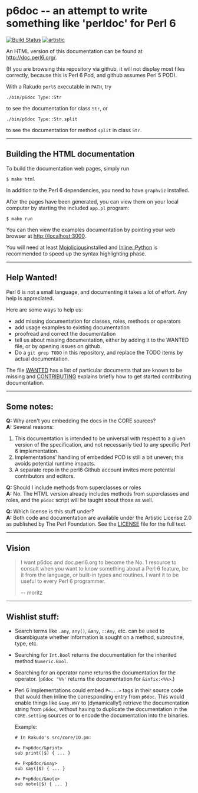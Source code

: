# p6doc -- an attempt to write something like 'perldoc' for Perl 6

[![Build Status](https://travis-ci.org/perl6/doc.svg?branch=master)](https://travis-ci.org/perl6/doc) [![artistic](https://img.shields.io/badge/license-Artistic%202.0-blue.svg?style=flat)](https://opensource.org/licenses/Artistic-2.0)

An HTML version of this documentation can be found at http://doc.perl6.org/.

(If you are browsing this repository via github, it will not display most
files correctly, because this is Perl 6 Pod, and github assumes Perl 5 POD).

With a Rakudo `perl6` executable in `PATH`, try

    ./bin/p6doc Type::Str

to see the documentation for class `Str`, or

    ./bin/p6doc Type::Str.split

to see the documentation for method `split` in class `Str`.

--------

## Building the HTML documentation

To build the documentation web pages, simply run

    $ make html

In addition to the Perl 6 dependencies, you need to have `graphviz` installed.

After the pages have been generated, you can view them on your local
computer by starting the included `app.pl` program:

    $ make run

You can then view the examples documentation by pointing your web browser at
[http://localhost:3000]().

You will need at least [Mojolicious](https://metacpan.org/pod/Mojolicious)installed and [Inline::Python](https://metacpan.org/pod/Inline::Python) is recommended
to speed up the syntax highlighting phase.

--------

## Help Wanted!

Perl 6 is not a small language, and documenting it takes a lot of effort.
Any help is appreciated.

Here are some ways to help us:

 * add missing documentation for classes, roles, methods or operators
 * add usage examples to existing documentation
 * proofread and correct the documentation
 * tell us about missing documentation, either by adding it to the WANTED
   file, or by opening issues on github.
 * Do a `git grep TODO` in this repository, and replace the TODO items by
   actual documentation.

The file [WANTED](WANTED) has a list of particular documents that are known
to be missing and [CONTRIBUTING](CONTRIBUTING.md) explains briefly how to
get started contributing documentation.

--------

## Some notes:

**Q:** Why aren't you embedding the docs in the CORE sources?<br>
**A:** Several reasons:

  1. This documentation is intended to be universal with
     respect to a given version of the specification,
     and not necessarily tied to any specific Perl 6
     implementation.
  2. Implementations' handling of embedded POD is still
     a bit uneven; this avoids potential runtime impacts.
  3. A separate repo in the perl6 Github account invites
     more potential contributors and editors.

**Q:** Should I include methods from superclasses or roles<br>
**A:** No. The HTML version already includes methods from superclasses and
       roles, and the `p6doc` script will be taught about those as well.

**Q:** Which license is this stuff under?<br>
**A:** Both code and documentation are available under the Artistic License 2.0
       as published by The Perl Foundation. See the [LICENSE](LICENSE) file for the full
       text.

--------

## Vision

> I want p6doc and doc.perl6.org to become the No. 1 resource to consult
> when you want to know something about a Perl 6 feature, be it from the
> language, or built-in types and routines. I want it to be useful to every
> Perl 6 programmer.
>
>    -- moritz

--------

## Wishlist stuff:

 *  Search terms like `.any`, `any()`, `&any`, `::Any`, etc. can be
    used to disambiguate whether information is sought on a method,
    subroutine, type, etc.

 *  Searching for `Int.Bool` returns the documentation for the
    inherited method `Numeric.Bool`.

 *  Searching for an operator name returns the documentation for
    the operator.  (`p6doc '%%'`  returns the documentation for
    `&infix:<%%>`.)

 *  Perl 6 implementations could embed `P<...>` tags in their source
    code that would then inline the corresponding entry from `p6doc`.
    This would enable things like `&say.WHY` to (dynamically!)
    retrieve the documentation string from `p6doc`, without having
    to duplicate the documentation in the `CORE.setting` sources
    or to encode the documentation into the binaries.

    Example:

        # In Rakudo's src/core/IO.pm:

        #= P<p6doc/&print>
        sub print(|$) { ... }

        #= P<p6doc/&say>
        sub say(|$) { ... }

        #= P<p6doc/&note>
        sub note(|$) { ... }

